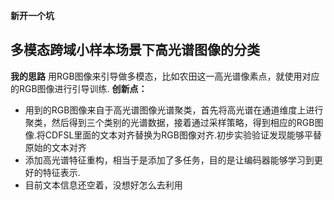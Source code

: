 **新开一个坑**

## 多模态跨域小样本场景下高光谱图像的分类

**我的思路**
用RGB图像来引导做多模态，比如农田这一高光谱像素点，就使用对应的RGB图像进行引导训练.
**创新点：**
- 用到的RGB图像来自于高光谱图像光谱聚类，首先将高光谱在通道维度上进行聚类，然后得到三个类别的光谱数据，接着通过采样策略，得到相应的RGB图像.将CDFSL里面的文本对齐替换为RGB图像对齐.初步实验验证发现能够平替原始的文本对齐
- 添加高光谱特征重构，相当于是添加了多任务，目的是让编码器能够学习到更好的特征表示. 
- 目前文本信息还空着，没想好怎么去利用